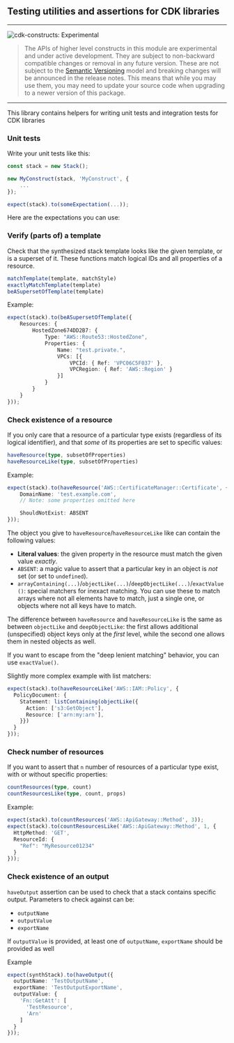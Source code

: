## Testing utilities and assertions for CDK libraries
<!--BEGIN STABILITY BANNER-->
---

![cdk-constructs: Experimental](https://img.shields.io/badge/cdk--constructs-experimental-important.svg?style=for-the-badge)

> The APIs of higher level constructs in this module are experimental and under active development. They are subject to non-backward compatible changes or removal in any future version. These are not subject to the [Semantic Versioning](https://semver.org/) model and breaking changes will be announced in the release notes. This means that while you may use them, you may need to update your source code when upgrading to a newer version of this package.

---
<!--END STABILITY BANNER-->

This library contains helpers for writing unit tests and integration tests for CDK libraries

### Unit tests

Write your unit tests like this:

```ts
const stack = new Stack();

new MyConstruct(stack, 'MyConstruct', {
    ...
});

expect(stack).to(someExpectation(...));
```

Here are the expectations you can use:

### Verify (parts of) a template

Check that the synthesized stack template looks like the given template, or is a superset of it. These functions match logical IDs and all properties of a resource.

```ts
matchTemplate(template, matchStyle)
exactlyMatchTemplate(template)
beASupersetOfTemplate(template)
```

Example:

```ts
expect(stack).to(beASupersetOfTemplate({
    Resources: {
        HostedZone674DD2B7: {
            Type: "AWS::Route53::HostedZone",
            Properties: {
                Name: "test.private.",
                VPCs: [{
                    VPCId: { Ref: 'VPC06C5F037' },
                    VPCRegion: { Ref: 'AWS::Region' }
                }]
            }
        }
    }
}));
```


### Check existence of a resource

If you only care that a resource of a particular type exists (regardless of its logical identifier), and that *some* of its properties are set to specific values:

```ts
haveResource(type, subsetOfProperties)
haveResourceLike(type, subsetOfProperties)
```

Example:

```ts
expect(stack).to(haveResource('AWS::CertificateManager::Certificate', {
    DomainName: 'test.example.com',
    // Note: some properties omitted here

    ShouldNotExist: ABSENT
}));
```

The object you give to `haveResource`/`haveResourceLike` like can contain the
following values:

- **Literal values**: the given property in the resource must match the given value *exactly*.
- `ABSENT`: a magic value to assert that a particular key in an object is *not* set (or set to `undefined`).
- `arrayContaining(...)`/`objectLike(...)`/`deepObjectLike(...)`/`exactValue()`: special matchers
  for inexact matching. You can use these to match arrays where not all elements have to match,
  just a single one, or objects where not all keys have to match.

The difference between `haveResource` and `haveResourceLike` is the same as
between `objectLike` and `deepObjectLike`: the first allows
additional (unspecified) object keys only at the *first* level, while the
second one allows them in nested objects as well.

If you want to escape from the "deep lenient matching" behavior, you can use
`exactValue()`.

Slightly more complex example with list matchers:

```ts
expect(stack).to(haveResourceLike('AWS::IAM::Policy', {
  PolicyDocument: {
    Statement: listContaining(objectLike({
      Action: ['s3:GetObject'],
      Resource: ['arn:my:arn'],
    }})
  }
}));
```

### Check number of resources

If you want to assert that `n` number of resources of a particular type exist, with or without specific properties:

```ts
countResources(type, count)
countResourcesLike(type, count, props)
```

Example:

```ts
expect(stack).to(countResources('AWS::ApiGateway::Method', 3));
expect(stack).to(countResourcesLike('AWS::ApiGateway::Method', 1, {
  HttpMethod: 'GET',
  ResourceId: {
    "Ref": "MyResource01234"
  }
}));
```

### Check existence of an output
`haveOutput` assertion can be used to check that a stack contains specific output.
Parameters to check against can be:
- `outputName`
- `outputValue`
- `exportName`

If `outputValue` is provided, at least one of `outputName`, `exportName` should be provided as well

Example
```ts
expect(synthStack).to(haveOutput({
  outputName: 'TestOutputName',
  exportName: 'TestOutputExportName',
  outputValue: {
    'Fn::GetAtt': [
      'TestResource',
      'Arn'
    ]
  }
}));
```
